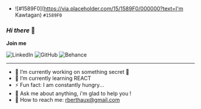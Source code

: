 - ![#1589F0](https://via.placeholder.com/15/1589F0/000000?text=I'm Kawtagan) `#1589F0`

### *Hi there*  👋

**Join me**

![LinkedIn](https://img.shields.io/badge/linkedin-%230077B5.svg?style=for-the-badge&logo=linkedin&logoColor=white)
![GitHub](https://img.shields.io/badge/github-%23121011.svg?style=for-the-badge&logo=github&logoColor=white)
![Behance](https://img.shields.io/badge/Behance-1769ff?style=for-the-badge&logo=behance&logoColor=white)

---

- 🔭 I’m currently working on something secret :speak_no_evil:
- 🌱 I’m currently learning REACT
- ⚡ Fun fact: I am constantly hungry...
- :thought_balloon: Ask me about anything, i'm glad to help you !
- :love_letter: How to reach me: rberthaux@gmail.com 
